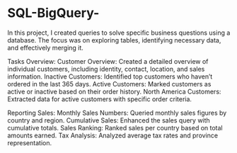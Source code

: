 # SQL-BigQuery-
In this project, I created queries to solve specific business questions using a database. The focus was on exploring tables, identifying necessary data, and effectively merging it.

Tasks Overview:
Customer Overview: Created a detailed overview of individual customers, including identity, contact, location, and sales information.
Inactive Customers: Identified top customers who haven’t ordered in the last 365 days.
Active Customers: Marked customers as active or inactive based on their order history.
North America Customers: Extracted data for active customers with specific order criteria.

Reporting Sales:
Monthly Sales Numbers: Queried monthly sales figures by country and region.
Cumulative Sales: Enhanced the sales query with cumulative totals.
Sales Ranking: Ranked sales per country based on total amounts earned.
Tax Analysis: Analyzed average tax rates and province representation.
